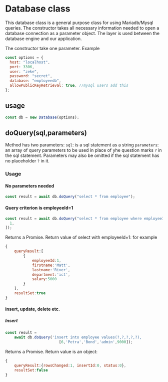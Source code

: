 # Database class

This database class is a general purpose class for using Mariadb/Mysql queries. The constructor takes all necessary information needed to open a database connection as a parameter object. The layer is used between the database engine and our application.

The constructor take one parameter. Example

```js
const options = {
  host: "localhost",
  port: 3306,
  user: "zeke",
  password: "secret",
  database: "employeedb",
  allowPublicKeyRetrieval: true, //mysql users add this
};
```

## usage

```js
const db = new Database(options);
```

## **doQuery(sql,parameters)**

Method has two parameters:
`sql`: is a sql statement as a string
`parameters`: an array of query parameters to be used in place of yhe question marks `?` in the sql statement. Parameters may also be omitted if the sql statement has no placeholder `?` in it.

### Usage

#### No parameters needed

```js
const result = await db.doQuery("select * from employee");
```

#### Query criterion is employeeId=1

```js
const result = await db.doQuery("select * from employee where employeeId=?", [
  1,
]);
```

Returns a Promise. Return value of select with employeeId=1:
for example

```js
{
    queryResult:[
        {
            employeeId:1,
            firstname:'Matt',
            lastname:'River',
            department:'ict',
            salary:5000
        }
    ],
    resultSet:true
}
```

#### insert, update, delete etc.

##### Insert

```js
const result =
    await db.doQuery('insert into employee values(?,?,?,?,?),
                        [6,'Petra','Bond','admin',9000]);
```

Returns a Promise. Return value is an object:

```js
{
    queryResult:{rowsChanged:1, insertId:0, status:0},
    resultSet:false
}
```
